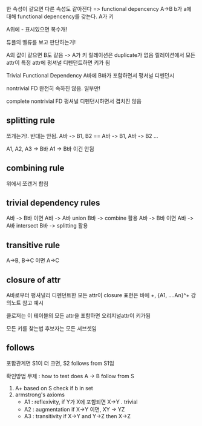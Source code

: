 한 속성이 같으면 다른 속성도 같아진다 => functional depencency
A->B b가 a에 대해 functional depencency를 갖는다. A가 키

A위에 - 표시있으면 복수개!

튜플의 벨류를 보고 판단하는거!

A의 값이 같으면 B도 같음 -> A가 키
릴레이션은 duplicate가 없음
릴레이션에서 모든 attr이 특정 attr에 펑셔널 디펜던트하면 키가 됨

Trivial Functional Dependency
A바에 B바가 포함하면서 펑셔널 디펜던시

nontrivial FD
완전히 속하진 않음. 일부만!

complete nontrivial FD
펑셔널 디펜던시하면서 겹치진 않음

## splitting rule

쪼개는거!.
반대는 안됨.
A바 -> B1, B2 == A바 -> B1, A바 -> B2 ...

A1, A2, A3 -> B바
A1 -> B바 이건 안됨

## combining rule

위에서 쪼갠거 합침

## trivial dependency rules

A바 -> B바 이면 A바 -> A바 union B바 -> combine 활용
A바 -> B바 이면 A바 -> A바 intersect B바 -> splitting 활용

## transitive rule

A->B, B->C 이면 A->C

## closure of attr

A바로부터 펑셔널리 디펜던트한 모든 attr이 closure
표현은 바에 +, {A1, ....An}^+
강의노트 참고 예시

클로저는 이 테이블의 모든 attr을 포함하면 오리지널attr이 키가됨

모든 키를 찾는법
후보자는 모든 서브셋임

## follows

포함관계면 S1이 더 크면, S2 follows from S1임

확인방법
무제 : how to test does A -> B follow from S

1. A+ based on S check if b in set
2. armstrong's axioms
   - A1 : reflexivity, if Y가 X에 포함되면 X->Y . trivial
   - A2 : augmentation if X->Y 이면, XY -> YZ
   - A3 : transitivity if X->Y and Y->Z then X->Z
